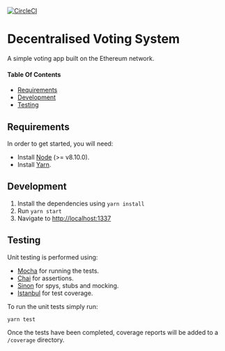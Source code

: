 [![CircleCI](https://circleci.com/gh/kieranroneill/decentralised-voting/tree/master.svg?style=shield&circle-token=33b54b560c45e7fe1f6d4e44f069ed2a3f6d6dba)](https://circleci.com/ghkieranroneill/decentralised-voting/tree/master)

# Decentralised Voting System

A simple voting app built on the Ethereum network.

#### Table Of Contents

* [Requirements](#requirements)
* [Development](#development)
* [Testing](#testing)

## Requirements

In order to get started, you will need: 

* Install [Node](https://nodejs.org) (>= v8.10.0).
* Install [Yarn](https://yarnpkg.com).

## Development

1. Install the dependencies using `yarn install`
2. Run `yarn start`
3. Navigate to [http://localhost:1337](http://localhost:1337)

## Testing

Unit testing is performed using:

* [Mocha](https://mochajs.org/) for running the tests.
* [Chai](http://chaijs.com/) for assertions.
* [Sinon](http://sinonjs.org/) for spys, stubs and mocking.
* [Istanbul](https://istanbul.js.org/) for test coverage.

To run the unit tests simply run:
```bash
yarn test
```
Once the tests have been completed, coverage reports will be added to a `/coverage` directory.
